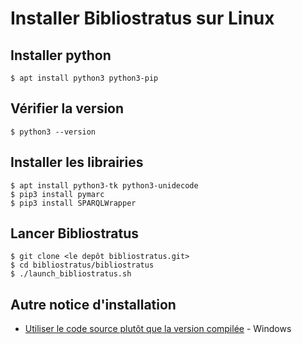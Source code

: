 # Installer Bibliostratus sur Linux


## Installer python

```
$ apt install python3 python3-pip
```

## Vérifier la version 

```
$ python3 --version
```

## Installer les librairies

```
$ apt install python3-tk python3-unidecode 
$ pip3 install pymarc
$ pip3 install SPARQLWrapper
```

## Lancer Bibliostratus

```
$ git clone <le depôt bibliostratus.git>
$ cd bibliostratus/bibliostratus
$ ./launch_bibliostratus.sh 
```

## Autre notice d'installation

* [Utiliser le code source plutôt que la version compilée](https://github.com/Transition-bibliographique/bibliostratus/wiki/Utiliser-le-code-source-plut%C3%B4t-que-la-version-compil%C3%A9e) - Windows
